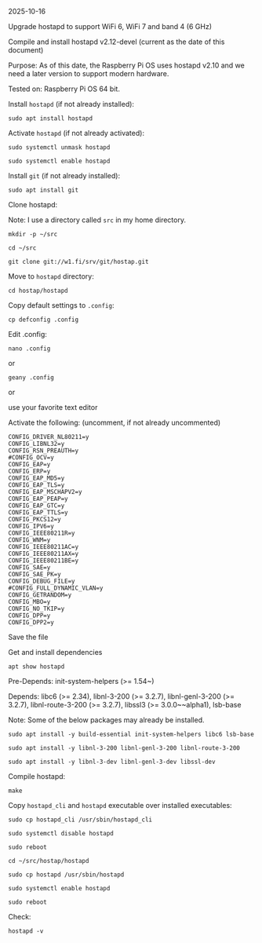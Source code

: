 2025-10-16

Upgrade hostapd to support WiFi 6, WiFi 7 and band 4 (6 GHz)

Compile and install hostapd v2.12-devel (current as the date of
this document)

Purpose: As of this date, the Raspberry Pi OS uses hostapd v2.10
and we need a later version to support modern hardware.

Tested on: Raspberry Pi OS 64 bit.

Install `hostapd` (if not already installed):

```
sudo apt install hostapd
```

Activate `hostapd` (if not already activated):

```
sudo systemctl unmask hostapd
```

```
sudo systemctl enable hostapd
```

Install `git` (if not already installed):

```
sudo apt install git
```

Clone hostapd:

Note: I use a directory called `src` in my home directory.

```
mkdir -p ~/src
```

```
cd ~/src
```

```
git clone git://w1.fi/srv/git/hostap.git
```

Move to `hostapd` directory:

```
cd hostap/hostapd
```

Copy default settings to `.config`:

```
cp defconfig .config
```

Edit .config:

```
nano .config
```

or

```
geany .config
```

or

use your favorite text editor


Activate the following: (uncomment, if not already uncommented)

```
CONFIG_DRIVER_NL80211=y
CONFIG_LIBNL32=y
CONFIG_RSN_PREAUTH=y
#CONFIG_OCV=y
CONFIG_EAP=y
CONFIG_ERP=y
CONFIG_EAP_MD5=y
CONFIG_EAP_TLS=y
CONFIG_EAP_MSCHAPV2=y
CONFIG_EAP_PEAP=y
CONFIG_EAP_GTC=y
CONFIG_EAP_TTLS=y
CONFIG_PKCS12=y
CONFIG_IPV6=y
CONFIG_IEEE80211R=y
CONFIG_WNM=y
CONFIG_IEEE80211AC=y
CONFIG_IEEE80211AX=y
CONFIG_IEEE80211BE=y
CONFIG_SAE=y
CONFIG_SAE_PK=y
CONFIG_DEBUG_FILE=y
#CONFIG_FULL_DYNAMIC_VLAN=y
CONFIG_GETRANDOM=y
CONFIG_MBO=y
CONFIG_NO_TKIP=y
CONFIG_DPP=y
CONFIG_DPP2=y

```

Save the file

Get and install dependencies

```
apt show hostapd
```

Pre-Depends: init-system-helpers (>= 1.54~)

Depends: libc6 (>= 2.34), libnl-3-200 (>= 3.2.7), libnl-genl-3-200 (>= 3.2.7), libnl-route-3-200 (>= 3.2.7), libssl3 (>= 3.0.0~~alpha1), lsb-base

Note: Some of the below packages may already be installed.

```
sudo apt install -y build-essential init-system-helpers libc6 lsb-base
```

```
sudo apt install -y libnl-3-200 libnl-genl-3-200 libnl-route-3-200
```

```
sudo apt install -y libnl-3-dev libnl-genl-3-dev libssl-dev

```

Compile hostapd:

```
make
```

Copy `hostapd_cli` and `hostapd` executable over installed executables:

```
sudo cp hostapd_cli /usr/sbin/hostapd_cli
```

```
sudo systemctl disable hostapd
```

```
sudo reboot
```

```
cd ~/src/hostap/hostapd
```

```
sudo cp hostapd /usr/sbin/hostapd
```

```
sudo systemctl enable hostapd
```

```
sudo reboot
```

Check:

```
hostapd -v
```
